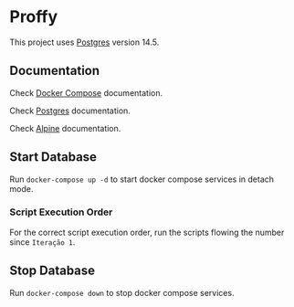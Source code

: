 # Proffy

This project uses [Postgres](https://www.postgresql.org/) version 14.5.

## Documentation

Check [Docker Compose](https://docs.docker.com/compose/) documentation.

Check [Postgres](https://www.postgresql.org/docs/14/index.html) documentation.

Check [Alpine](https://docs.alpinelinux.org/user-handbook/0.1a/index.html) documentation.

## Start Database

Run `docker-compose up -d` to start docker compose services in detach mode.

### Script Execution Order
For the correct script execution order, run the scripts flowing the number since `Iteração 1`.

## Stop Database

Run `docker-compose down` to stop docker compose services.
